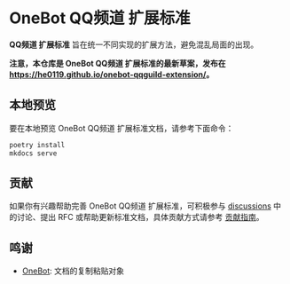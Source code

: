 # OneBot QQ频道 扩展标准

**QQ频道 扩展标准** 旨在统一不同实现的扩展方法，避免混乱局面的出现。

**注意，本仓库是 OneBot QQ频道 扩展标准的最新草案，发布在 <https://he0119.github.io/onebot-qqguild-extension/>。**

## 本地预览

要在本地预览 OneBot QQ频道 扩展标准文档，请参考下面命令：

```sh
poetry install
mkdocs serve
```

## 贡献

如果你有兴趣帮助完善 OneBot QQ频道 扩展标准，可积极参与 [discussions](https://github.com/he0119/onebot-qqguild-extension/discussions) 中的讨论、提出 RFC 或帮助更新标准文档，具体贡献方式请参考 [贡献指南](CONTRIBUTING.md)。

## 鸣谢

- [OneBot](https://github.com/botuniverse/onebot): 文档的复制粘贴对象

